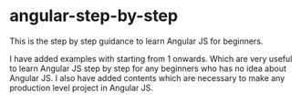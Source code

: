 # angular-step-by-step
This is the step by step guidance to learn Angular JS for beginners.

I have added examples with starting from 1 onwards. Which are very useful to learn Angular JS step by step for any beginners who has no idea about Angular JS.
I also have added contents which are necessary to make any production level project in Angular JS.
